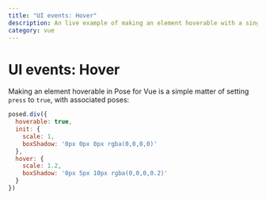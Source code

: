 ```yaml
---
title: "UI events: Hover"
description: An live example of making an element hoverable with a single prop in Pose for Vue
category: vue
---
```


# UI events: Hover

Making an element hoverable in Pose for Vue is a simple matter of setting `press` to `true`, with associated poses:

```javascript
posed.div({
  hoverable: true,
  init: {
    scale: 1,
    boxShadow: '0px 0px 0px rgba(0,0,0,0)'
  },
  hover: {
    scale: 1.2,
    boxShadow: '0px 5px 10px rgba(0,0,0,0.2)'
  }
})
```

<CodeSandbox id="qvnw69lv9" height="400" vue />
